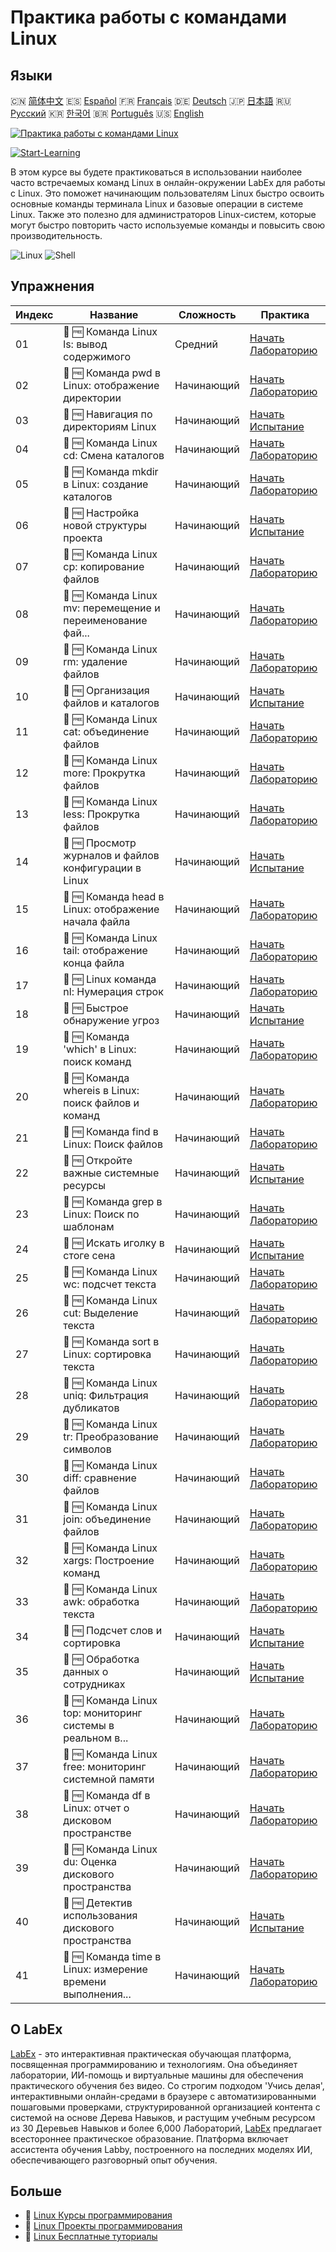 # Практика работы с командами Linux

## Языки

🇨🇳 [简体中文](README_zh.md) 🇪🇸 [Español](README_es.md) 🇫🇷 [Français](README_fr.md) 🇩🇪 [Deutsch](README_de.md) 🇯🇵 [日本語](README_ja.md) 🇷🇺 [Русский](README_ru.md) 🇰🇷 [한국어](README_ko.md) 🇧🇷 [Português](README_pt.md) 🇺🇸 [English](README.md) 

[![Практика работы с командами Linux](https://cover-creator.labex.io/linux-basic-commands-practice-online.png?lang=ru)](https://labex.io/ru/courses/linux-basic-commands-practice-online)

[![Start-Learning](https://img.shields.io/badge/Start-Learning-whitesmoke?style=for-the-badge)](https://labex.io/ru/courses/linux-basic-commands-practice-online)

В этом курсе вы будете практиковаться в использовании наиболее часто встречаемых команд Linux в онлайн-окружении LabEx для работы с Linux. Это поможет начинающим пользователям Linux быстро освоить основные команды терминала Linux и базовые операции в системе Linux. Также это полезно для администраторов Linux-систем, которые могут быстро повторить часто используемые команды и повысить свою производительность.

![Linux](https://img.shields.io/badge/Linux-whitesmoke?style=for-the-badge&logo=linux)
![Shell](https://img.shields.io/badge/Shell-whitesmoke?style=for-the-badge&logo=shell)


## Упражнения

|   Индекс | Название                                                    | Сложность   | Практика                                                                                                                                                                          |
|----------|-------------------------------------------------------------|-------------|-----------------------------------------------------------------------------------------------------------------------------------------------------------------------------------|
|       01 | 🧩 🆓 Команда Linux ls: вывод содержимого                   | Средний     | <a target='_blank' href='https://labex.io/ru/labs/linux-linux-ls-command-content-listing-219205?course=linux-basic-commands-practice-online'>Начать Лабораторию</a>               |
|       02 | 🧩 🆓 Команда pwd в Linux: отображение директории           | Начинающий  | <a target='_blank' href='https://labex.io/ru/labs/linux-linux-pwd-command-directory-displaying-209734?course=linux-basic-commands-practice-online'>Начать Лабораторию</a>         |
|       03 | 🎯 🆓 Навигация по директориям Linux                        | Начинающий  | <a target='_blank' href='https://labex.io/ru/labs/linux-directory-navigation-387844?course=linux-basic-commands-practice-online'>Начать Испытание</a>                             |
|       04 | 🧩 🆓 Команда Linux cd: Смена каталогов                     | Начинающий  | <a target='_blank' href='https://labex.io/ru/labs/linux-linux-cd-command-directory-changing-209733?course=linux-basic-commands-practice-online'>Начать Лабораторию</a>            |
|       05 | 🧩 🆓 Команда mkdir в Linux: создание каталогов             | Начинающий  | <a target='_blank' href='https://labex.io/ru/labs/linux-linux-mkdir-command-directory-creating-209739?course=linux-basic-commands-practice-online'>Начать Лабораторию</a>         |
|       06 | 🎯 🆓 Настройка новой структуры проекта                     | Начинающий  | <a target='_blank' href='https://labex.io/ru/labs/linux-setting-up-a-new-project-structure-387859?course=linux-basic-commands-practice-online'>Начать Испытание</a>               |
|       07 | 🧩 🆓 Команда Linux cp: копирование файлов                  | Начинающий  | <a target='_blank' href='https://labex.io/ru/labs/linux-linux-cp-command-file-copying-209744?course=linux-basic-commands-practice-online'>Начать Лабораторию</a>                  |
|       08 | 🧩 🆓 Команда Linux mv: перемещение и переименование фай... | Начинающий  | <a target='_blank' href='https://labex.io/ru/labs/linux-linux-mv-command-file-moving-and-renaming-209743?course=linux-basic-commands-practice-online'>Начать Лабораторию</a>      |
|       09 | 🧩 🆓 Команда Linux rm: удаление файлов                     | Начинающий  | <a target='_blank' href='https://labex.io/ru/labs/linux-linux-rm-command-file-removing-209741?course=linux-basic-commands-practice-online'>Начать Лабораторию</a>                 |
|       10 | 🎯 🆓 Организация файлов и каталогов                        | Начинающий  | <a target='_blank' href='https://labex.io/ru/labs/linux-organizing-files-and-directories-387877?course=linux-basic-commands-practice-online'>Начать Испытание</a>                 |
|       11 | 🧩 🆓 Команда Linux cat: объединение файлов                 | Начинающий  | <a target='_blank' href='https://labex.io/ru/labs/linux-linux-cat-command-file-concatenating-210986?course=linux-basic-commands-practice-online'>Начать Лабораторию</a>           |
|       12 | 🧩 🆓 Команда Linux more: Прокрутка файлов                  | Начинающий  | <a target='_blank' href='https://labex.io/ru/labs/linux-linux-more-command-file-scrolling-214299?course=linux-basic-commands-practice-online'>Начать Лабораторию</a>              |
|       13 | 🧩 🆓 Команда Linux less: Прокрутка файлов                  | Начинающий  | <a target='_blank' href='https://labex.io/ru/labs/linux-linux-less-command-file-paging-214301?course=linux-basic-commands-practice-online'>Начать Лабораторию</a>                 |
|       14 | 🎯 🆓 Просмотр журналов и файлов конфигурации в Linux       | Начинающий  | <a target='_blank' href='https://labex.io/ru/labs/linux-viewing-log-and-configuration-files-in-linux-387914?course=linux-basic-commands-practice-online'>Начать Испытание</a>     |
|       15 | 🧩 🆓 Команда head в Linux: отображение начала файла        | Начинающий  | <a target='_blank' href='https://labex.io/ru/labs/linux-linux-head-command-file-beginning-display-214302?course=linux-basic-commands-practice-online'>Начать Лабораторию</a>      |
|       16 | 🧩 🆓 Команда Linux tail: отображение конца файла           | Начинающий  | <a target='_blank' href='https://labex.io/ru/labs/linux-linux-tail-command-file-end-display-214303?course=linux-basic-commands-practice-online'>Начать Лабораторию</a>            |
|       17 | 🧩 🆓 Linux команда nl: Нумерация строк                     | Начинающий  | <a target='_blank' href='https://labex.io/ru/labs/linux-linux-nl-command-line-numbering-210988?course=linux-basic-commands-practice-online'>Начать Лабораторию</a>                |
|       18 | 🎯 🆓 Быстрое обнаружение угроз                             | Начинающий  | <a target='_blank' href='https://labex.io/ru/labs/linux-rapid-threat-detection-387930?course=linux-basic-commands-practice-online'>Начать Испытание</a>                           |
|       19 | 🧩 🆓 Команда 'which' в Linux: поиск команд                 | Начинающий  | <a target='_blank' href='https://labex.io/ru/labs/linux-linux-which-command-command-locating-215210?course=linux-basic-commands-practice-online'>Начать Лабораторию</a>           |
|       20 | 🧩 🆓 Команда whereis в Linux: поиск файлов и команд        | Начинающий  | <a target='_blank' href='https://labex.io/ru/labs/linux-linux-whereis-command-file-and-command-finding-215211?course=linux-basic-commands-practice-online'>Начать Лабораторию</a> |
|       21 | 🧩 🆓 Команда find в Linux: Поиск файлов                    | Начинающий  | <a target='_blank' href='https://labex.io/ru/labs/linux-linux-find-command-file-searching-219191?course=linux-basic-commands-practice-online'>Начать Лабораторию</a>              |
|       22 | 🎯 🆓 Откройте важные системные ресурсы                     | Начинающий  | <a target='_blank' href='https://labex.io/ru/labs/linux-discover-critical-system-resources-388032?course=linux-basic-commands-practice-online'>Начать Испытание</a>               |
|       23 | 🧩 🆓 Команда grep в Linux: Поиск по шаблонам               | Начинающий  | <a target='_blank' href='https://labex.io/ru/labs/linux-linux-grep-command-pattern-searching-219192?course=linux-basic-commands-practice-online'>Начать Лабораторию</a>           |
|       24 | 🎯 🆓 Искать иголку в стоге сена                            | Начинающий  | <a target='_blank' href='https://labex.io/ru/labs/linux-needle-in-the-haystack-388109?course=linux-basic-commands-practice-online'>Начать Испытание</a>                           |
|       25 | 🧩 🆓 Команда Linux wc: подсчет текста                      | Начинающий  | <a target='_blank' href='https://labex.io/ru/labs/linux-linux-wc-command-text-counting-219200?course=linux-basic-commands-practice-online'>Начать Лабораторию</a>                 |
|       26 | 🧩 🆓 Команда Linux cut: Выделение текста                   | Начинающий  | <a target='_blank' href='https://labex.io/ru/labs/linux-linux-cut-command-text-cutting-219187?course=linux-basic-commands-practice-online'>Начать Лабораторию</a>                 |
|       27 | 🧩 🆓 Команда sort в Linux: сортировка текста               | Начинающий  | <a target='_blank' href='https://labex.io/ru/labs/linux-linux-sort-command-text-sorting-219196?course=linux-basic-commands-practice-online'>Начать Лабораторию</a>                |
|       28 | 🧩 🆓 Команда Linux uniq: Фильтрация дубликатов             | Начинающий  | <a target='_blank' href='https://labex.io/ru/labs/linux-linux-uniq-command-duplicate-filtering-219199?course=linux-basic-commands-practice-online'>Начать Лабораторию</a>         |
|       29 | 🧩 🆓 Команда Linux tr: Преобразование символов             | Начинающий  | <a target='_blank' href='https://labex.io/ru/labs/linux-linux-tr-command-character-translating-219198?course=linux-basic-commands-practice-online'>Начать Лабораторию</a>         |
|       30 | 🧩 🆓 Команда Linux diff: сравнение файлов                  | Начинающий  | <a target='_blank' href='https://labex.io/ru/labs/linux-linux-diff-command-file-comparing-219189?course=linux-basic-commands-practice-online'>Начать Лабораторию</a>              |
|       31 | 🧩 🆓 Команда Linux join: объединение файлов                | Начинающий  | <a target='_blank' href='https://labex.io/ru/labs/linux-linux-join-command-file-joining-219193?course=linux-basic-commands-practice-online'>Начать Лабораторию</a>                |
|       32 | 🧩 🆓 Команда Linux xargs: Построение команд                | Начинающий  | <a target='_blank' href='https://labex.io/ru/labs/linux-linux-xargs-command-command-building-219201?course=linux-basic-commands-practice-online'>Начать Лабораторию</a>           |
|       33 | 🧩 🆓 Команда Linux awk: обработка текста                   | Начинающий  | <a target='_blank' href='https://labex.io/ru/labs/linux-linux-awk-command-text-processing-388493?course=linux-basic-commands-practice-online'>Начать Лабораторию</a>              |
|       34 | 🎯 🆓 Подсчет слов и сортировка                             | Начинающий  | <a target='_blank' href='https://labex.io/ru/labs/linux-word-count-and-sorting-388125?course=linux-basic-commands-practice-online'>Начать Испытание</a>                           |
|       35 | 🎯 🆓 Обработка данных о сотрудниках                        | Начинающий  | <a target='_blank' href='https://labex.io/ru/labs/linux-processing-employees-data-388132?course=linux-basic-commands-practice-online'>Начать Испытание</a>                        |
|       36 | 🧩 🆓 Команда Linux top: мониторинг системы в реальном в... | Начинающий  | <a target='_blank' href='https://labex.io/ru/labs/linux-linux-top-command-real-time-system-monitoring-388500?course=linux-basic-commands-practice-online'>Начать Лабораторию</a>  |
|       37 | 🧩 🆓 Команда Linux free: мониторинг системной памяти       | Начинающий  | <a target='_blank' href='https://labex.io/ru/labs/linux-linux-free-command-monitoring-system-memory-388496?course=linux-basic-commands-practice-online'>Начать Лабораторию</a>    |
|       38 | 🧩 🆓 Команда df в Linux: отчет о дисковом пространстве     | Начинающий  | <a target='_blank' href='https://labex.io/ru/labs/linux-linux-df-command-disk-space-reporting-219188?course=linux-basic-commands-practice-online'>Начать Лабораторию</a>          |
|       39 | 🧩 🆓 Команда Linux du: Оценка дискового пространства       | Начинающий  | <a target='_blank' href='https://labex.io/ru/labs/linux-linux-du-command-file-space-estimating-219190?course=linux-basic-commands-practice-online'>Начать Лабораторию</a>         |
|       40 | 🎯 🆓 Детектив использования дискового пространства         | Начинающий  | <a target='_blank' href='https://labex.io/ru/labs/linux-disk-usage-detective-388099?course=linux-basic-commands-practice-online'>Начать Испытание</a>                             |
|       41 | 🧩 🆓 Команда time в Linux: измерение времени выполнения... | Начинающий  | <a target='_blank' href='https://labex.io/ru/labs/linux-linux-time-command-command-timing-219197?course=linux-basic-commands-practice-online'>Начать Лабораторию</a>              |

## О LabEx

[LabEx](https://labex.io) - это интерактивная практическая обучающая платформа, посвященная программированию и технологиям. Она объединяет лаборатории, ИИ-помощь и виртуальные машины для обеспечения практического обучения без видео. Со строгим подходом 'Учись делая', интерактивными онлайн-средами в браузере с автоматизированными пошаговыми проверками, структурированной организацией контента с системой на основе Дерева Навыков, и растущим учебным ресурсом из 30 Деревьев Навыков и более 6,000 Лабораторий, [LabEx](https://labex.io) предлагает всестороннее практическое образование. Платформа включает ассистента обучения Labby, построенного на последних моделях ИИ, обеспечивающего разговорный опыт обучения.

## Больше

- 🔗 [Linux Курсы программирования](https://github.com/labex-labs/awesome-programming-courses)
- 🔗 [Linux Проекты программирования](https://github.com/labex-labs/awesome-programming-projects)
- 🔗 [Linux Бесплатные туториалы](https://github.com/labex-labs/linux-free-tutorials)

